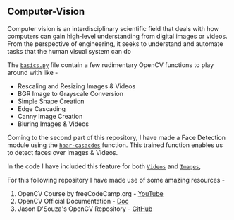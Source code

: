 ## Computer-Vision
Computer vision is an interdisciplinary scientific field that deals with how computers can gain high-level understanding from digital images or videos.
From the perspective of engineering, it seeks to understand and automate tasks that the human visual system can do

The [`basics.py`](https://github.com/souvik0306/computer-vision/blob/master/basics.py) file contain a few rudimentary OpenCV functions to play around with like - 
- Rescaling and Resizing Images & Videos
- BGR Image to Grayscale Conversion
- Simple Shape Creation
- Edge Cascading
- Canny Image Creation
- Bluring Images & Videos

Coming to the second part of this repository, I have made a Face Detection module using the [`haar-casacdes`](https://github.com/opencv/opencv/tree/master/data/haarcascades) function. This trained function enables us to detect faces over Images & Videos. 

In the code I have included this feature for both [`Videos`](https://github.com/souvik0306/computer-vision/blob/master/Face%20Detection%20over%20Image.py) and [`Images`](https://github.com/souvik0306/computer-vision/blob/master/Face%20Detection%20over%20Image.py), 

For this following repository I have made use of some amazing resources - 

1. OpenCV Course by freeCodeCamp.org - [YouTube](https://www.youtube.com/watch?v=oXlwWbU8l2o&ab_channel=freeCodeCamp.org)
2. OpenCV Official Documentation - [Doc](https://docs.opencv.org/4.5.3/)
3. Jason D'Souza's OpenCV Repository - [GitHub](https://github.com/jasmcaus/opencv-course)
